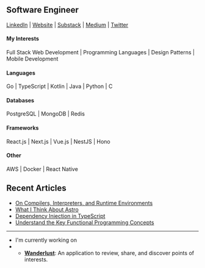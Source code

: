 ## Software Engineer
[LinkedIn](https://www.linkedin.com/in/mert-turkmenoglu/) | 
[Website](https://mertturkmenoglu.com/) |
[Substack](https://mertturkmenoglu.substack.com/) |
[Medium](https://medium.com/@mertturkmenoglu/) |
[Twitter](https://twitter.com/capreaee/)
#### My Interests
Full Stack Web Development | Programming Languages | Design Patterns | Mobile Development
#### Languages
Go | TypeScript | Kotlin | Java | Python | C
#### Databases
PostgreSQL | MongoDB | Redis
#### Frameworks
React.js | Next.js | Vue.js | NestJS | Hono
#### Other
AWS | Docker | React Native

## Recent Articles
* [On Compilers, Interpreters, and Runtime Environments](https://mertturkmenoglu.com/blog/compilers-and-interpreters)
* [What I Think About Astro](https://mertturkmenoglu.com/blog/what-i-think-about-astro)
* [Dependency Injection in TypeScript](https://levelup.gitconnected.com/dependency-injection-in-typescript-2f66912d143c)
* [Understand the Key Functional Programming Concepts](https://medium.com/swlh/understand-the-key-functional-programming-concepts-bca440f1bcd6)

***
* I'm currently working on
* 
  * [**Wanderlust**](https://github.com/mertturkmenoglu/wanderlust): An application to review, share, and discover points of interests.
